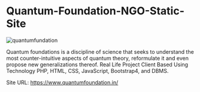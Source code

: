 # Quantum-Foundation-NGO-Static-Site
![quantumfundation](https://user-images.githubusercontent.com/124388301/222831778-3af07d34-ff2b-459a-a557-d9d6c0e2de75.jpg)

Quantum foundations is a discipline of science that seeks to understand the most counter-intuitive aspects of quantum theory, reformulate it and even propose new generalizations thereof.
Real Life Project Client Based Using Technology PHP, HTML, CSS, JavaScript, Bootstrap4, and DBMS.

Site URL: https://www.quantumfoundation.in/
